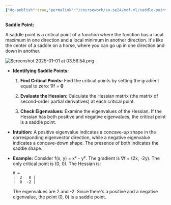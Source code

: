 ```yaml
---
{"dg-publish":true,"permalink":"/coursework/so-se24/mof-ml/saddle-point/","noteIcon":""}
---
```




**Saddle Point:**

A saddle point is a critical point of a function where the function has a local maximum in one direction and a local minimum in another direction. It's like the center of a saddle on a horse, where you can go up in one direction and down in another.


![Screenshot 2025-01-01 at 03.56.54.png](/img/user/Attachments/Screenshot%202025-01-01%20at%2003.56.54.png)

- **Identifying Saddle Points:**
    
    1. **Find Critical Points:** Find the critical points by setting the gradient equal to zero: ∇f = **0**
        
    2. **Evaluate the Hessian:** Calculate the Hessian matrix (the matrix of second-order partial derivatives) at each critical point.
        
    3. **Check Eigenvalues:** Examine the eigenvalues of the Hessian. If the Hessian has both positive and negative eigenvalues, the critical point is a saddle point.
        
- **Intuition:** A positive eigenvalue indicates a concave-up shape in the corresponding eigenvector direction, while a negative eigenvalue indicates a concave-down shape. The presence of both indicates the saddle shape.
    
- **Example:** Consider f(x, y) = x² - y². The gradient is ∇f = (2x, -2y). The only critical point is (0, 0). The Hessian is:
    
    ```
    H =
    |  2   0 |
    |  0  -2 |
    ```
    
    
    
    The eigenvalues are 2 and -2. Since there's a positive and a negative eigenvalue, the point (0, 0) is a saddle point.




